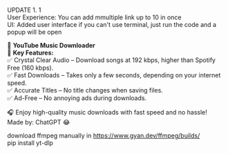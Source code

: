 UPDATE 1. 1  
User Experience: You can add mmultiple link up to 10 in once  
UI: Added user interface if you can't use terminal, just run the code and a popup will be open  
  
🎵 **YouTube Music Downloader**  
🚀 **Key Features:**  
✅ Crystal Clear Audio – Download songs at 192 kbps, higher than Spotify Free (160 kbps).  
✅ Fast Downloads – Takes only a few seconds, depending on your internet speed.  
✅ Accurate Titles – No title changes when saving files.  
✅ Ad-Free – No annoying ads during downloads.  

🎧 Enjoy high-quality music downloads with fast speed and no hassle!  
Made by: ChatGPT 😂
  
download ffmpeg manually in https://www.gyan.dev/ffmpeg/builds/  
pip install yt-dlp  
